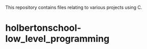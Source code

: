 This repository contains files relating to various projects using C.
# holbertonschool-low_level_programming

